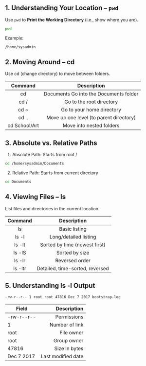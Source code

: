 ## 1. Understanding Your Location – `pwd`

Use `pwd` to **Print the Working Directory** (i.e., show where you are).

```bash
pwd
````
Example:
```bash
/home/sysadmin
```
## 2. Moving Around – cd
Use cd (change directory) to move between folders.

 | Command        |	Description                              |
 |:--------------:|:----------------------------------------:|
 | cd             |  Documents	Go into the Documents folder |
 |  cd /	        |  Go to the root directory                |
 |cd ~            |  Go to your home directory               |
 | cd ..          |  Move up one level (to parent directory) |
 |  cd School/Art |	 Move into nested folders                |

## 3. Absolute vs. Relative Paths
1. Absolute Path: Starts from root /
```bash
cd /home/sysadmin/Documents
```
2. Relative Path: Starts from current directory
```bash
cd Documents
```
## 4. Viewing Files – ls
List files and directories in the current location.

| Command  |   	Description                           |
|:--------:|:----------------------------------------:|
| ls       | 	Basic listing                           |
|ls -l	   |   Long/detailed listing                  |
|ls -lt    |  	Sorted by time (newest first)         |
|ls -lS	   |    Sorted by size                        |
|ls -lr	   |    Reversed order                        |
|ls -ltr   |   	Detailed, time-sorted, reversed       |
## 5. Understanding ls -l Output
```bash
-rw-r--r-- 1 root root 47816 Dec 7 2017 bootstrap.log
```
| Field      | Description                |
|------------|---------------------------:|
| -rw-r--r-- | Permissions                |
| 1          | Number of link             |
| root       | File owner                 |
| root       | Group owner                | 
| 47816      | Size in bytes              |
| Dec 7 2017 | Last modified date         |

